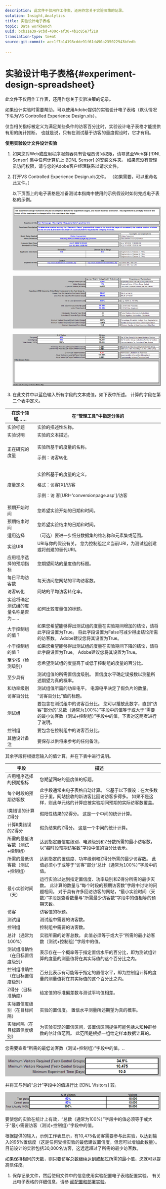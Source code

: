 ```yaml
---
description: 此文件不仅用作工作表，还用作您关于实验决策的记录。
solution: Insight,Analytics
title: 实验设计电子表格
topic: Data workbench
uuid: bcb11e39-9cbd-400c-af30-4b1c85e7f218
translation-type: tm+mt
source-git-commit: aec1f7b14198cdde91f61d490a235022943bfedb

---
```



# 实验设计电子表格{#experiment-design-spreadsheet}

此文件不仅用作工作表，还用作您关于实验决策的记录。

如果设计实验时需要帮助，可以使用Adobe提供的实验设计电子表格（默认情况下名为VS Controlled Experience Design.xls）。

仅当相关指标被定义为满足某些条件的访客百分比时，实验设计电子表格才能提供有用的统计推断。 也就是说，只有在测试基于访客的量度假设时，它才有用。

**使用实验设计文件设计实验**

1. 如果您对Web或应用程序服务器具有管理员访问权限，请导览至Web群 [!DNL Sensor] 集中任何计算机上 [!DNL Sensor] 的安装文件夹。 如果您没有管理员访问权限，请与您的Adobe客户经理联系以请求文件。
1. 打开VS Controlled Experience Design.xls文件。 （如果需要，可以重命名此文件。）

   以下页面上的电子表格是准备测试本指南中使用的示例假设时如何完成电子表格的示例。

   ![](assets/experimentdesigntop.png)

   ![](assets/experimentdesignmiddle.png)

   ![](assets/experimentdesignbottom.png)

1. 在此文件中以蓝色输入所有字段的文本或值，如下表中所述。 计算的字段在第二个表中定义。

<table id="table_C343F7A4BF3D4E0E9A5E9739EC7C2E10"> 
 <thead> 
  <tr> 
   <th colname="col1" class="entry"> 在这个领域…… </th> 
   <th colname="col2" class="entry"> 在“管理工具”中指定分类的 </th> 
  </tr> 
 </thead>
 <tbody> 
  <tr> 
   <td colname="col1"> 实验标题 </td> 
   <td colname="col2"> 实验的描述性名称。 </td> 
  </tr> 
  <tr> 
   <td colname="col1"> 实验说明 </td> 
   <td colname="col2"> 实验的文本描述。 </td> 
  </tr> 
  <tr> 
   <td colname="col1"> 正在研究的度量 </td> 
   <td colname="col2"> <p>实验所基于的度量的名称。 </p> <p>示例：访客转化 </p> </td> 
  </tr> 
  <tr> 
   <td colname="col1"> 度量定义 </td> 
   <td colname="col2"> <p>实验所基于的度量的定义。 </p> <p>格式：访客[X]/访客 </p> <p>示例：访 <span class="filepath"> 客[URI='conversionpage.asp']/访客</span></p> </td> 
  </tr> 
  <tr> 
   <td colname="col1"> 预期开始时间 </td> 
   <td colname="col2"> 您希望实验开始的日期和时间。 </td> 
  </tr> 
  <tr> 
   <td colname="col1"> 预期结束时间 </td> 
   <td colname="col2"> 您希望实验结束的日期和时间。 </td> 
  </tr> 
  <tr> 
   <td colname="col1"> 适用选择 </td> 
   <td colname="col2"> （可选）要进一步细分数据集的维名称和元素集或范围。 </td> 
  </tr> 
  <tr> 
   <td colname="col1"> 实验URI </td> 
   <td colname="col2"> URI与你的假设有关。 您为控制组定义当前URI，为测试组创建或将创建的替代URI。 </td> 
  </tr> 
  <tr> 
   <td colname="col1"> 应用程序选择的预期指标 </td> 
   <td colname="col2"> 您期望网站的量度值的标题。 </td> 
  </tr> 
  <tr> 
   <td colname="col1"> 每日平均访客数 </td> 
   <td colname="col2"> 每天访问您网站的平均访客数。 </td> 
  </tr> 
  <tr> 
   <td colname="col1"> 访客转化 </td> 
   <td colname="col2"> 网站的平均访客转化率。 </td> 
  </tr> 
  <tr> 
   <td colname="col1"> 实验将确定测试组的度量名称是否为…… </td> 
   <td colname="col2"> 如何比较度量值的标题。 </td> 
  </tr> 
  <tr> 
   <td colname="col1"> 大于控制组的值？ </td> 
   <td colname="col2"> 如果您希望能够得出测试组的度量在实验期间增加的结论，请将此字段设置为True。 将此字段设置为False可减少得出结论所需的访客数。 Adobe建议您将其设置为True。 </td> 
  </tr> 
  <tr> 
   <td colname="col1"> 小于控制组的值？ </td> 
   <td colname="col2"> 如果您希望能够得出测试组的度量在实验期间下降的结论，请将此字段设置为True。 Adobe建议您将其设置为True。 </td> 
  </tr> 
  <tr> 
   <td colname="col1"> 至少按（检测级别） </td> 
   <td colname="col2"> 您希望测试组的度量高于或低于控制组的度量的百分比。 </td> 
  </tr> 
  <tr> 
   <td colname="col1"> 至少具有 </td> 
   <td colname="col2"> 测试组值的所需置信度级别。 置信度水平确定误报数以测量所述期望为真的概率。 </td> 
  </tr> 
  <tr> 
   <td colname="col1"> 和功率级别 </td> 
   <td colname="col2"> 测试组值所需的功率电平。 电源电平决定了假负片的数量。 </td> 
  </tr> 
  <tr> 
   <td colname="col1"> 访客百分比 </td> 
   <td colname="col2"> “访客百分比”值的标题。 </td> 
  </tr> 
  <tr> 
   <td colname="col1"> 测试组 </td> 
   <td colname="col2"> 要包含在测试组中的访客百分比。 您可以播放此数字，直到“访客”部分的“总数（通常为100%）”字段中的值等于或大于“需要的最小访客数（测试+控制组）”字段中的值，下表对这两者进行了说明。 </td> 
  </tr> 
  <tr> 
   <td colname="col1"> 控制组 </td> 
   <td colname="col2"> 要包含在控制组中的访客百分比。 </td> 
  </tr> 
  <tr> 
   <td colname="col1"> 其他设计备注 </td> 
   <td colname="col2"> 要保存以供将来参考的任何备注。 </td> 
  </tr> 
 </tbody> 
</table>

其余字段将根据您输入的值计算，并在下表中进行说明。

| 字段 | 描述 |
|---|---|
| 应用程序选择的预期指标 | 您期望网站的量度值的标题。 |
| 每个时段的预期访客数 | 此字段通常由电子表格自动计算。 它基于以下假设：在大多数日子里，网站接收的新访客比回访访客多得多。 如果不是这样，则此单元格的计算应被实验期间预期的实际访客数覆盖。 |
| I类错误的计算Z得分 | 假阳性结果的Z得分。 这是一个中间的统计计算。 |
| 计算II类错误的Z得分 | 假负结果的Z得分。 这是一个中间的统计计算。 |
| 所需的最低访客数（测试+控制组） | 达到指定置信度级别、电源级别和Z分数所需的最小访客数，以“每时段预期访客数”字段中值的百分比表示。 |
| 所需的最低访客数（测试+控制组） | 达到指定的置信度、功率级别和Z得分所需的最少访客数。 此值必须小于或等于“访客”部分“总计（通常为100%）”字段中的值。 |
| 最小实验时间（天） | 运行实验以达到指定置信度、功率级别和Z得分所需的最少天数。 此计算的数量与“每个时段的预期访客数”字段中讨论的问题相同。 对于具有许多回访访客的网站，“最小实验时间（天数）”字段是查看数量与“所需最少访客数”字段中的值相等的预期天数。 |
| 访客 | 访客值的标题。 |
| 测试组 | 测试组中需要的访客数。 |
| 控制组 | 控制组中需要的访客数。 |
| 总计（通常为100%） | 实验所需的访客总数。 此值必须等于或大于“所需的最小访客数（测试+控制组）”字段中的值。 |
| 测试组准确性（在目标置信度级别） | 表示存在一个概率等于指定置信水平的百分比，即为测试组计算的度量的测量值将在其实际值的这个百分比之内。 |
| 控制组准确性（在目标置信度级别） | 百分比表示有可能等于指定的置信水平，即为控制组计算的度量的测量值将在其实际值的这个百分比之内。 |
| Z得分（目标准确度） | 给定值的标准偏差数与测试平均值相差。 |
| 实际置信度级别（在目标间隔） | 实验的置信度。 置信水平测量所述期望为真的概率。 |
| 实际间隔（在目标置信度级别） | 为实验实现的置信区间，该置信区间提供可能包括未知种群参数的估计值范围。 此范围是根据一组给定样本数据计算的。 |

您需要查看“所需的最低访客数（测试+控制组）”字段中的值。..

![](assets/Experiment_Design_Min_Visitors.png)

并将其与列的“总计”字段中的值进行比 [!DNL Visitors] 较。

![](assets/Experiment_Design_Total_Visitors.png)

要使您的实验在统计上有效，“总数（通常为100%）”字段中的值必须等于或大于“最小需要访客（测试+控制组）”字段中的值。

根据提供的输入，示例工作表显示，有10,475名访客需要参与此实验，以达到输入的95%置信度（这是任何受控实验的最低建议置信度，但您可以增加此数量）。 目前设计的实验包括30,000名访客，这远远超过了所需的最少访客数。

如果保持相同的天数，则只要访客总数继续达到或超过所需的最小值，您就可以提高信任度。

1. 保存记录文件，然后使用文件中的信息使用实验配置电子表格配置实验。 有关此电子表格的详细信息，请参 [阅配置和部署实验](../../home/c-undst-ctrld-exp/t-crt-ctrld-exp/c-cnfg-dply-exp.md#concept-50f1de0242904698937bb72b3ea1b429)。
